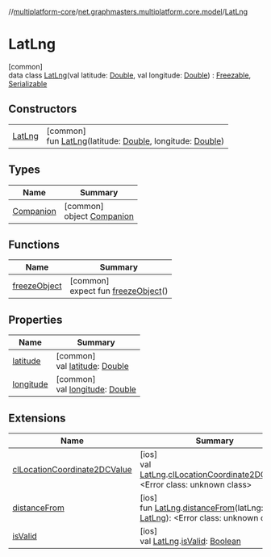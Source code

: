 //[multiplatform-core](../../../index.md)/[net.graphmasters.multiplatform.core.model](../index.md)/[LatLng](index.md)

# LatLng

[common]\
data class [LatLng](index.md)(val latitude: [Double](https://kotlinlang.org/api/latest/jvm/stdlib/kotlin/-double/index.html), val longitude: [Double](https://kotlinlang.org/api/latest/jvm/stdlib/kotlin/-double/index.html)) : [Freezable](../../net.graphmasters.multiplatform.core/-freezable/index.md), [Serializable](../../net.graphmasters.multiplatform.core/-serializable/index.md)

## Constructors

| | |
|---|---|
| [LatLng](-lat-lng.md) | [common]<br>fun [LatLng](-lat-lng.md)(latitude: [Double](https://kotlinlang.org/api/latest/jvm/stdlib/kotlin/-double/index.html), longitude: [Double](https://kotlinlang.org/api/latest/jvm/stdlib/kotlin/-double/index.html)) |

## Types

| Name | Summary |
|---|---|
| [Companion](-companion/index.md) | [common]<br>object [Companion](-companion/index.md) |

## Functions

| Name | Summary |
|---|---|
| [freezeObject](../../net.graphmasters.multiplatform.core/-freezable/freeze-object.md) | [common]<br>expect fun [freezeObject](../../net.graphmasters.multiplatform.core/-freezable/freeze-object.md)() |

## Properties

| Name | Summary |
|---|---|
| [latitude](latitude.md) | [common]<br>val [latitude](latitude.md): [Double](https://kotlinlang.org/api/latest/jvm/stdlib/kotlin/-double/index.html) |
| [longitude](longitude.md) | [common]<br>val [longitude](longitude.md): [Double](https://kotlinlang.org/api/latest/jvm/stdlib/kotlin/-double/index.html) |

## Extensions

| Name | Summary |
|---|---|
| [clLocationCoordinate2DCValue](../../net.graphmasters.multiplatform.core.model.latLng/cl-location-coordinate2-d-c-value.md) | [ios]<br>val [LatLng](index.md#94959378%2FExtensions%2F-183831061).[clLocationCoordinate2DCValue](../../net.graphmasters.multiplatform.core.model.latLng/cl-location-coordinate2-d-c-value.md): &lt;Error class: unknown class&gt; |
| [distanceFrom](../../net.graphmasters.multiplatform.core.model.latLng/distance-from.md) | [ios]<br>fun [LatLng](index.md#94959378%2FExtensions%2F-183831061).[distanceFrom](../../net.graphmasters.multiplatform.core.model.latLng/distance-from.md)(latLng: [LatLng](index.md#94959378%2FExtensions%2F-183831061)): &lt;Error class: unknown class&gt; |
| [isValid](../../net.graphmasters.multiplatform.core.model.latLng/is-valid.md) | [ios]<br>val [LatLng](index.md#94959378%2FExtensions%2F-183831061).[isValid](../../net.graphmasters.multiplatform.core.model.latLng/is-valid.md): [Boolean](https://kotlinlang.org/api/latest/jvm/stdlib/kotlin/-boolean/index.html) |

